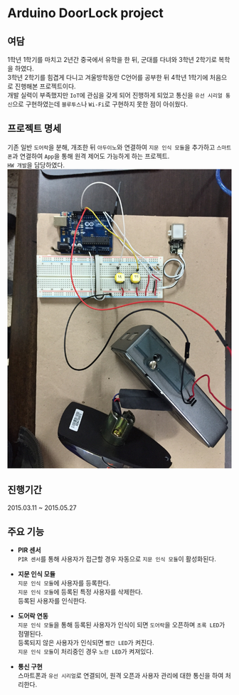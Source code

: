 # Arduino DoorLock project  
## 여담
1학년 1학기를 마치고 2년간 중국에서 유학을 한 뒤, 군대를 다녀와 3학년 2학기로 복학을 하였다.  
3학년 2학기를 힘겹게 다니고 겨울방학동안 C언어를 공부한 뒤 4학년 1학기에 처음으로 진행해본 프로젝트이다.  
개발 실력이 부족했지만 `IoT`에 관심을 갖게 되어 진행하게 되었고 통신을 `유선 시리얼 통신`으로 구현하였는데 `블루투스`나 `Wi-Fi`로 구현하지 못한 점이 아쉬웠다.  

## 프로젝트 명세
기존 일반 `도어락`을 분해, 개조한 뒤 `아두이노`와 연결하여 `지문 인식 모듈`을 추가하고 `스마트폰`과 연결하여 `App`을 통해 원격 제어도 가능하게 하는 프로젝트.  
`HW 개발`을 담당하였다.  
![HW 사진](./docs/doorlock.jpg)


## 진행기간  
2015.03.11 ~ 2015.05.27

## 주요 기능
* **PIR 센서**  
`PIR 센서`를 통해 사용자가 접근할 경우 자동으로 `지문 인식 모듈`이 활성화된다.  

* **지문 인식 모듈**  
`지문 인식 모듈`에 사용자를 등록한다.  
`지문 인식 모듈`에 등록된 특정 사용자를 삭제한다.  
등록된 사용자를 인식한다.  

* **도어락 연동**  
`지문 인식 모듈`을 통해 등록된 사용자가 인식이 되면 `도어락`을 오픈하며 `초록 LED`가 점멸된다.  
등록되지 않은 사용자가 인식되면 `빨간 LED`가 켜진다.  
`지문 인식 모듈`이 처리중인 경우 `노란 LED`가 켜져있다.  

* **통신 구현**  
스마트폰과 `유선 시리얼`로 연결되어, 원격 오픈과 사용자 관리에 대한 통신을 하여 처리한다.  
